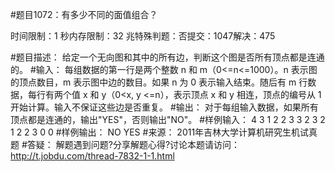 #题目1072：有多少不同的面值组合？

时间限制：1 秒内存限制：32 兆特殊判题：否提交：1047解决：475

#题目描述：
给定一个无向图和其中的所有边，判断这个图是否所有顶点都是连通的。
#输入：
每组数据的第一行是两个整数 n 和 m（0<=n<=1000）。n 表示图的顶点数目，m 表示图中边的数目。如果 n 为 0 表示输入结束。随后有 m 行数据，每行有两个值 x 和 y（0<x, y <=n），表示顶点 x 和 y 相连，顶点的编号从 1 开始计算。输入不保证这些边是否重复。
#输出：
  对于每组输入数据，如果所有顶点都是连通的，输出"YES"，否则输出"NO"。
#样例输入：
4 3
1 2
2 3
3 2
3 2
1 2
2 3
0 0
#样例输出：
NO
YES
#来源：
2011年吉林大学计算机研究生机试真题
#答疑：
解题遇到问题?分享解题心得?讨论本题请访问：http://t.jobdu.com/thread-7832-1-1.html
